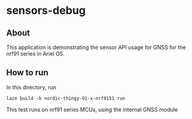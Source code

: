 # sensors-debug

## About

This application is demonstrating the sensor API usage for GNSS for the nrf91 series in Ariel OS.

## How to run

In this directory, run

    laze build -b nordic-thingy-91-x-nrf9151 run

This test runs on nrf91 series MCUs, using the internal GNSS module
